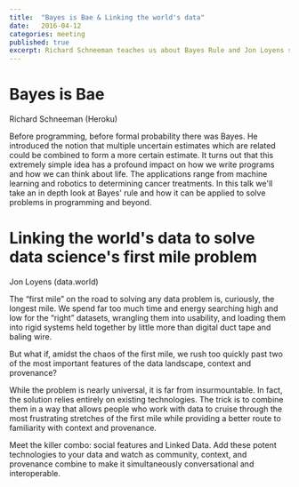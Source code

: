 ```yaml
---
title:  "Bayes is Bae & Linking the world's data"
date:   2016-04-12
categories: meeting
published: true
excerpt: Richard Schneeman teaches us about Bayes Rule and Jon Loyens shares about Linked Data
---
```


# Bayes is Bae

Richard Schneeman (Heroku)


Before programming, before formal probability there was Bayes. He introduced the notion that multiple uncertain estimates which are related could be combined to form a more certain estimate. It turns out that this extremely simple idea has a profound impact on how we write programs and how we can think about life. The applications range from machine learning and robotics to determining cancer treatments. In this talk we'll take an in depth look at Bayes' rule and how it can be applied to solve problems in programming and beyond.

# Linking the world's data to solve data science's first mile problem

Jon Loyens (data.world)

The “first mile” on the road to solving any data problem is, curiously, the longest mile. We spend far too much time and energy searching high and low for the “right” datasets, wrangling them into usability, and loading them into rigid systems held together by little more than digital duct tape and baling wire.

But what if, amidst the chaos of the first mile, we rush too quickly past two of the most important features of the data landscape, context and provenance?

While the problem is nearly universal, it is far from insurmountable. In fact, the solution relies entirely on existing technologies. The trick is to combine them in a way that allows people who work with data to cruise through the most frustrating stretches of the first mile while providing a better route to familiarity with context and provenance.

Meet the killer combo: social features and Linked Data. Add these potent technologies to your data and watch as community, context, and provenance combine to make it simultaneously conversational and interoperable.
